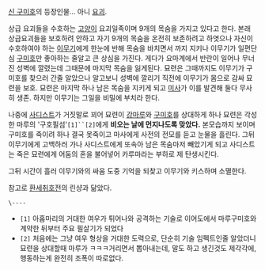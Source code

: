 [신 구미호](%EC%8B%A0%20%EA%B5%AC%EB%AF%B8%ED%98%B8.md)의 등장인물... 아니
[요괴](%EC%9A%94%EA%B4%B4.md).

상급 요괴들을 수호하는 [고양이](%EA%B3%A0%EC%96%91%EC%9D%B4.md) 요괴일족이며 9개의 목숨을 가지고 있다고
한다. 본래 상급요괴들을 보호하려 안하고 자기 9개의 목숨을 온전히 보존하려고 하엿으나 자신이 수호하여야 하는
[이무기](%EC%9D%B4%EB%AC%B4%EA%B8%B0.md)에게 한눈에 반해 목숨을 바치면서 까지 지키나 이무기가 일편단심
[구미호](%EA%B5%AC%EB%AF%B8%ED%98%B8.md)만 좋아하는 줄알고 큰 상심을 가진다. 게다가 요마계에서 반란이
일어나 무너진 성벽에 깔렸는데 그때문에 마지막 목숨을 잃게된다. 묘련은 그때까지도 이무기가 구미호를 찾으러 간줄 알았으나 알고보니 성벽에
깔리기 직전에 이무기가 몸으로 감싸 묘련을 보호. 묘련은 마지막 하나 남은 목숨을 지키게 되고
[미사](%EB%AF%B8%EC%82%AC.md)가 이를 발견해 둘다 무사히 생존. 하지만 이무기는 그일을 비밀에 부치라 한다.

나중에 [사디스트](%EC%82%AC%EB%94%94%EC%8A%A4%ED%8A%B8.md)가 거짓말로 꾀어 묘련이
[강마루](%EA%B0%95%EB%A7%88%EB%A3%A8.md)와
[구미호](%EA%B5%AC%EB%AF%B8%ED%98%B8.md)를 상대하게 하나 묘련은 각성한 마루의
'구호필섬'`[1]``[2]`에게 **비오는 날에 먼지나도록 맞았다.** 본모습까지 보이며 구미호를 죽이려 하나 결국 못죽이고 마사에게
사전의 전모를 듣고 눈물을 흘린다. 그뒤 이무기에게 고백하러 가나 사디스트에게 또속아 남은 목숨마저 빼았기게 되고 사디스트는 죽은 묘련에게
어둠의 혼을 불어넣어 카루마라는 부하로 제 탄생시킨다.

그뒤 시간이 흘러 이무기와의 싸움 도중 기억을 되찾고 이무기와 키스하며 소멸한다.

참고로 [환세취호전](%ED%99%98%EC%84%B8%EC%B7%A8%ED%98%B8%EC%A0%84.md)의 린샹과 닮았다.

`\----`

  * `[1]` 아홉마리의 거대한 여우가 튀어나와 공격하는 기술로 이어도에서 마루구미호와 계약한 뒤부터 주요 필살기가 되었다
  * `[2]` 처음에는 그냥 여우 형상을 거대한 도력으로, 단순히 기술 임펙트인줄 알았더니 묘련을 상대할때 마루가 ㅋㅋㅋ거리면서 뽑아내는데, 말도 하고 생긴것도 제각각에, 행동하는게 완전히 조폭이 따로없다.

